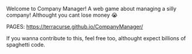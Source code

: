 Welcome to Company Manager! A web game about managing a silly company!
Althought you cant lose money :sob:

PAGES: https://terracurse.github.io/CompanyManager/

If you wanna contribute to this, feel free too, althought expect billions of spaghetti code.
